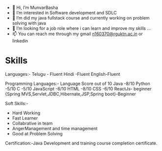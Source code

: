- 👋 Hi, I’m MunvarBasha
- 👀 I’m interested in Software development and SDLC
- 🌱 I’m did my java fullstack course and currently working on problem solving with java
- 💞️ I’m looking for a job role where i can learn and improve my skills  ...
- 📫 You can reach me through my gmail n160370@rguktn.ac.in or linkedin

# Skills
Languages:-
Telugu - Fluent
Hindi  -Fluent
English-Fluent

Programming Languages:-
Language    Score out of 10
Java        -8/10
Python      -5/10
C           -5/10
JavaScript  -6/10
HTML        -8/10
CSS         -6/10
ReactJs- beginner
{Spring MVS,Servlet,JDBC,Hibernate,JSP,Spring boot}-Beginner

Soft Skills:-
* Hard Working
* Fast Learner
* Collabrative in team
* AngerManagement and time management
* Good at Problem Solving

Certification:-Java Development and training course completion certificate.
